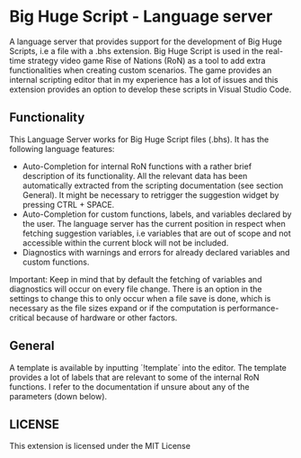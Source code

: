 # Big Huge Script - Language server

A language server that provides support for the development of Big Huge Scripts, i.e a file with a .bhs extension. Big Huge Script is used in the real-time strategy video game Rise of Nations (RoN) as a tool to add extra functionalities when creating custom scenarios. The game provides an internal scripting editor that in my experience has a lot of issues and this extension provides an option to develop these scripts in Visual Studio Code.

## Functionality

This Language Server works for Big Huge Script files (.bhs). It has the following language features:
- Auto-Completion for internal RoN functions with a rather brief description of its functionality. All the relevant data has been automatically extracted from the scripting documentation (see section General). It might be necessary to retrigger the suggestion widget by pressing CTRL + SPACE.
- Auto-Completion for custom functions, labels, and variables declared by the user. The language server has the current position in respect when fetching suggestion variables, i.e variables that are out of scope and not accessible within the current block will not be included. 
- Diagnostics with warnings and errors for already declared variables and custom functions.

Important: Keep in mind that by default the fetching of variables and diagnostics will occur on every file change. There is an option in the settings to change this to only occur when a file save is done, which is necessary as the file sizes expand or if the computation is performance-critical because of hardware or other factors. 

## General

A template is available by inputting ´!template´ into the editor. The template provides a lot of labels that are relevant to some of the internal RoN functions. I refer to the documentation if unsure about any of the parameters (down below).


## LICENSE
This extension is licensed under the MIT License